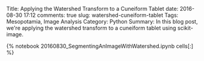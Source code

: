﻿Title: Applying the Watershed Transform to a Cuneiform Tablet
date: 2016-08-30 17:12
comments: true
slug: watershed-cuneiform-tablet
Tags: Mesopotamia, Image Analysis
Category: Python
Summary: In this blog post, we're applying the watershed transform to a cuneiform tablet using scikit-image.

{% notebook 20160830_SegmentingAnImageWithWatershed.ipynb cells[:] %}
